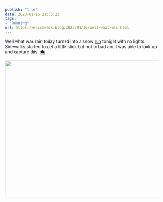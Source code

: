 ```yaml
---
publish: "true"
date: 2023-01-16 21:35:23
tags:
- "Running"
url: https://ericmwalk.blog/2023/01/16/well-what-was.html
---
```

Well what was rain today turned into a snow [run](http://www.strava.com/activities/8404456179) tonight with no lights. Sidewalks started to get a little slick but not to bad and I was able to look up and capture this. 🌨️



<img src="uploads/2023/fd7db19ae5.jpg" width="600" height="450" alt="">